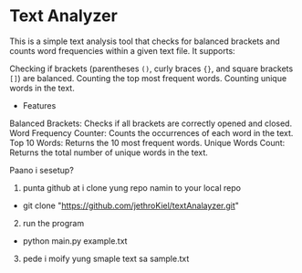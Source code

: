 # Text Analyzer

This is a simple text analysis tool that checks for balanced brackets and counts word frequencies within a given text file. It supports:

Checking if brackets (parentheses `()`, curly braces `{}`, and square brackets `[]`) are balanced.
Counting the top most frequent words.
Counting unique words in the text.

- Features

Balanced Brackets: Checks if all brackets are correctly opened and closed.
Word Frequency Counter: Counts the occurrences of each word in the text.
Top 10 Words: Returns the 10 most frequent words.
Unique Words Count: Returns the total number of unique words in the text.

Paano i sesetup?

1. punta github at i clone yung repo namin to your local repo
- git clone "https://github.com/jethroKiel/textAnalayzer.git" 
2. run the program
- python main.py example.txt
3. pede i moify yung smaple text sa sample.txt
